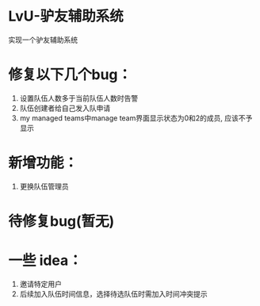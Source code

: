 # LvU-驴友辅助系统
实现一个驴友辅助系统

# 修复以下几个bug：
1. 设置队伍人数多于当前队伍人数时告警
2. 队伍创建者给自己发入队申请
3. my managed teams中manage team界面显示状态为0和2的成员, 应该不予显示

# 新增功能：
1. 更换队伍管理员

# 待修复bug(暂无)

# 一些 idea：
1. 邀请特定用户
2. 后续加入队伍时间信息，选择待选队伍时需加入时间冲突提示